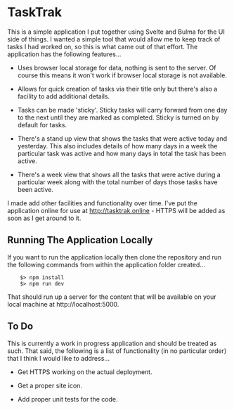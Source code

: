 # TaskTrak

This is a simple application I put together using Svelte and Bulma for the
UI side of things. I wanted a simple tool that would allow me to keep track
of tasks I had worked on, so this is what came out of that effort. The
application has the following features...

 * Uses browser local storage for data, nothing is sent to the server. Of
   course this means it won't work if browser local storage is not
   available.

 * Allows for quick creation of tasks via their title only but there's
   also a facility to add additional details.

 * Tasks can be made 'sticky'. Sticky tasks will carry forward from one
   day to the next until they are marked as completed. Sticky is turned
   on by default for tasks.

 * There's a stand up view that shows the tasks that were active today
   and yesterday. This also includes details of how many days in a week
   the particular task was active and how many days in total the task
   has been active.

 * There's a week view that shows all the tasks that were active during
   a particular week along with the total number of days those tasks
   have been active.

I made add other facilities and functionality over time. I've put the
application online for use at http://tasktrak.online - HTTPS will be
added as soon as I get around to it.

## Running The Application Locally

If you want to run the application locally then clone the repository
and run the following commands from within the application folder
created...

```
    $> npm install
    $> npm run dev
```

That should run up a server for the content that will be available on
your local machine at http://localhost:5000.

## To Do

This is currently a work in progress application and should be treated
as such. That said, the following is a list of functionality (in no
particular order) that I think I would like to address...

 * Get HTTPS working on the actual deployment.

 * Get a proper site icon.

 * Add proper unit tests for the code.

